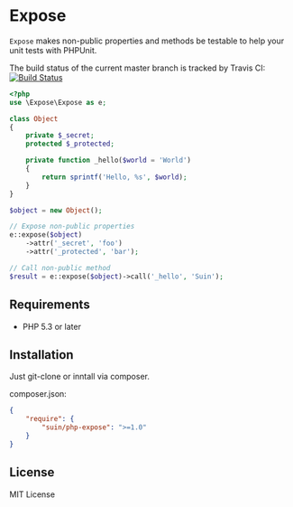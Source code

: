 # Expose

`Expose` makes non-public properties and methods be testable to help your unit tests with PHPUnit.

The build status of the current master branch is tracked by Travis CI: [![Build Status](https://secure.travis-ci.org/suin/php-expose.png)](http://travis-ci.org/suin/php-expose)

```php
<?php
use \Expose\Expose as e;

class Object
{
	private $_secret;
	protected $_protected;

	private function _hello($world = 'World')
	{
		return sprintf('Hello, %s', $world);
	}
}

$object = new Object();

// Expose non-public properties
e::expose($object)
	->attr('_secret', 'foo')
	->attr('_protected', 'bar');

// Call non-public method
$result = e::expose($object)->call('_hello', 'Suin');
```

## Requirements

* PHP 5.3 or later

## Installation

Just git-clone or inntall via composer.

composer.json:

```json
{
	"require": {
		"suin/php-expose": ">=1.0"
	}
}
```

## License

MIT License
